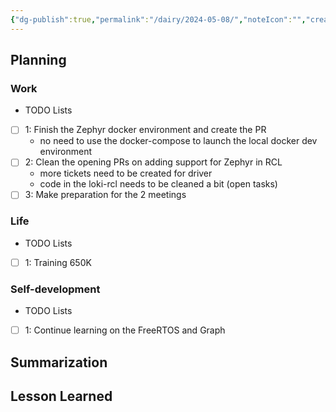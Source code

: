 ```yaml
---
{"dg-publish":true,"permalink":"/dairy/2024-05-08/","noteIcon":"","created":"2024-05-08T07:35:34.154+02:00","updated":"2024-05-08T07:42:07.185+02:00"}
---
```


## Planning 
### Work
- TODO Lists
- [ ] 1: Finish the Zephyr docker environment and create the PR
	- no need to use the docker-compose to launch the local docker dev environment
- [ ] 2: Clean the opening PRs on adding support for Zephyr in RCL
	- more tickets need to be created for driver
	- code in the loki-rcl needs to be cleaned a bit (open tasks)
- [ ] 3: Make preparation for the 2 meetings
### Life
- TODO Lists
- [ ] 1: Training 650K
### Self-development
- TODO Lists
- [ ] 1: Continue learning on the FreeRTOS and Graph
## Summarization

## Lesson Learned

